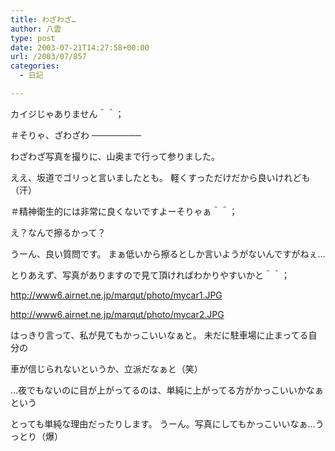 ```yaml
---
title: わざわざ…
author: 八雲
type: post
date: 2003-07-21T14:27:58+00:00
url: /2003/07/857
categories:
  - 日記

---
```

カイジじゃありません＾＾；
  
＃そりゃ、ざわざわ ────────

わざわざ写真を撮りに、山奥まで行って参りました。
  
ええ、坂道でゴリっと言いましたとも。 軽くすっただけだから良いけれども（汗）
  
＃精神衛生的には非常に良くないですよーそりゃぁ＾＾；
  
え？なんで擦るかって？
  
うーん、良い質問です。 まぁ低いから擦るとしか言いようがないんですがねぇ…
  
とりあえず、写真がありますので見て頂ければわかりやすいかと＾＾；
  
http://www6.airnet.ne.jp/marqut/photo/mycar1.JPG
  
http://www6.airnet.ne.jp/marqut/photo/mycar2.JPG

はっきり言って、私が見てもかっこいいなぁと。 未だに駐車場に止まってる自分の
  
車が信じられないというか、立派だなぁと（笑）

…夜でもないのに目が上がってるのは、単純に上がってる方がかっこいいかなぁという
  
とっても単純な理由だったりします。 うーん。写真にしてもかっこいいなぁ…うっとり（爆）